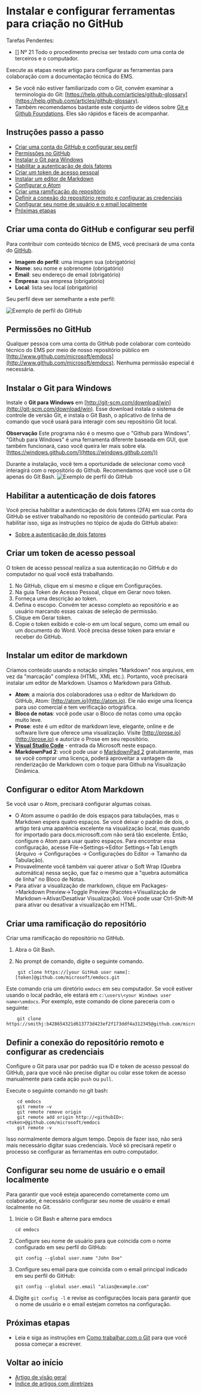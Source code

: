 <properties pageTitle="Instalar e configurar ferramentas para criação no GitHub" description="Ferramentas e etapas para preparar a configuração a fim de criar conteúdo de EMS no GitHub." services="contributor-guide" documentationCenter="" authors="v-jocgar" manager="robmazz" />

<tags ms.service="contributor-guide" ms.devlang="" ms.topic="article" ms.tgt_pltfrm="" ms.workload="" ms.date="02/25/2016" ms.author="v-jocgar" />

# Instalar e configurar ferramentas para criação no GitHub
Tarefas Pendentes:
- [] Nº 21 Todo o procedimento precisa ser testado com uma conta de terceiros e o computador. 

Execute as etapas neste artigo para configurar as ferramentas para colaboração com a documentação técnica do EMS. 

- Se você não estiver familiarizado com o Git, convém examinar a terminologia do Git: [https://help.github.com/articles/github-glossary](https://help.github.com/articles/github-glossary).
- Também recomendamos bastante este conjunto de vídeos sobre [Git e Github Foundations](https://www.youtube.com/playlist?list=PLg7s6cbtAD15G8lNyoaYDuKZSKyJrgwB-). Eles são rápidos e fáceis de acompanhar.  

## Instruções passo a passo

- [Criar uma conta do GitHub e configurar seu perfil](#create-a-github-account-and-set-up-your-profile)
- [Permissões no GitHub](#permissions-in-github)
- [Instalar o Git para Windows](#install-git-for-windows)
- [Habilitar a autenticação de dois fatores](#enable-two-factor-authentication)
- [Criar um token de acesso pessoal](#create-a-personal-access-token)
- [Instalar um editor de Markdown](#install-a-markdown-editor)
- [Configurar o Atom](#configure-atom)
- [Criar uma ramificação do repositório](#create-a-branch-from-the-repository)
- [Definir a conexão do repositório remoto e configurar as credenciais](#set-remote-repository-connection-and-configure-credentials)
- [Configurar seu nome de usuário e o email localmente](#configure-your-user-name-and-email-locally)
- [Próximas etapas](#next-steps)

## Criar uma conta do GitHub e configurar seu perfil

Para contribuir com conteúdo técnico de EMS, você precisará de uma conta do [GitHub](http://www.github.com).

- **Imagem do perfil**: uma imagem sua (obrigatório)
- **Nome**: seu nome e sobrenome (obrigatório)
- **Email**: seu endereço de email (obrigatório)
- **Empresa**: sua empresa (obrigatório)
- **Local**: lista seu local (obrigatório)

Seu perfil deve ser semelhante a este perfil:

 ![Exemplo de perfil do GitHub](./media/githubprofile.png)

## Permissões no GitHub

Qualquer pessoa com uma conta do GitHub pode colaborar com conteúdo técnico do EMS por meio de nosso repositório público em [http://www.github.com/microsoft/emdocs](http://www.github.com/microsoft/emdocs). Nenhuma permissão especial é necessária.

## Instalar o Git para Windows

Instale o **Git para Windows** em [http://git-scm.com/download/win](http://git-scm.com/download/win). Esse download instala o sistema de controle de versão Git, e instala o Git Bash, o aplicativo de linha de comando que você usará para interagir com seu repositório Git local.

**Observação**
Este programa não é o mesmo que o "Github para Windows". "Github para Windows" é uma ferramenta diferente baseada em GUI, que também funcionará, caso você queira ler mais sobre ela. [https://windows.github.com/](https://windows.github.com/)) 

Durante a instalação, você tem a oportunidade de selecionar como você interagirá com o repositório do Github. Recomendamos que você use o Git apenas do Git Bash. 
 ![Exemplo de perfil do GitHub](./media/gitbashinstall.png)

## Habilitar a autenticação de dois fatores

Você precisa habilitar a autenticação de dois fatores (2FA) em sua conta do GitHub se estiver trabalhando no repositório de conteúdo particular. Para habilitar isso, siga as instruções no tópico de ajuda do GitHub abaixo:

- [Sobre a autenticação de dois fatores](https://help.github.com/articles/about-two-factor-authentication/)

## Criar um token de acesso pessoal
O token de acesso pessoal realiza a sua autenticação no GitHub e do computador no qual você está trabalhando.
1. No GitHub, clique em si mesmo e clique em Configurações.
2. Na guia Token de Acesso Pessoal, clique em Gerar novo token.
3. Forneça uma descrição ao token. 
4. Defina o escopo. Convém ter acesso completo ao repositório e ao usuário marcando essas caixas de seleção de permissão.
5. Clique em Gerar token.
6. Copie o token exibido e cole-o em um local seguro, como um email ou um documento do Word. Você precisa desse token para enviar e receber do GitHub.

## Instalar um editor de markdown

Criamos conteúdo usando a notação simples "Markdown" nos arquivos, em vez da "marcação" complexa (HTML, XML etc.). Portanto, você precisará instalar um editor de Markdown. Usamos o Markdown para Github. 

- **Atom**: a maioria dos colaboradores usa o editor de Markdown do GitHub, Atom: [http://atom.io](http://atom.io). Ele não exige uma licença para uso comercial e tem verificação ortográfica. 
- **Bloco de notas**: você pode usar o Bloco de notas como uma opção muito leve.
- **Prose**: este é um editor de markdown leve, elegante, online e de software livre que oferece uma visualização. Visite [http://prose.io](http://prose.io) e autorize o Prose em seu repositório.
- **[Visual Studio Code](https://www.visualstudio.com/products/code-vs.aspx)** - entrada da Microsoft neste espaço.
- **MarkdownPad 2**: você pode usar o [MarkdownPad 2](http://markdownpad.com/) gratuitamente, mas se você comprar uma licença, poderá aproveitar a vantagem da renderização de Markdown com o toque para Github na Visualização Dinâmica.  

## Configurar o editor Atom Markdown

Se você usar o Atom, precisará configurar algumas coisas.

- O Atom assume o padrão de dois espaços para tabulações, mas o Markdown espera quatro espaços. Se você deixar o padrão de dois, o artigo terá uma aparência excelente na visualização local, mas quando for importado para docs.microsoft.com não será tão excelente. Então, configure o Atom para usar quatro espaços. Para encontrar essa configuração, acesse File->Settings->Editor Settings->Tab Length (Arquivo -> Configurações -> Configurações do Editor -> Tamanho da Tabulação). 
- Provavelmente você também vai querer ativar o Soft Wrap (Quebra automática) nessa seção, que faz o mesmo que a "quebra automática de linha" no Bloco de Notas. 
- Para ativar a visualização de markdown, clique em Packages->Markdown Preview->Toggle Preview (Pacotes->Visualização de Markdown->Ativar/Desativar Visualização). Você pode usar Ctrl-Shift-M para ativar ou desativar a visualização em HTML. 

## Criar uma ramificação do repositório

Criar uma ramificação do repositório no GitHub. 

1. Abra o Git Bash. 
2. No prompt de comando, digite o seguinte comando. 

        git clone https://[your GitHub user name]:[token]@github.com/microsoft/emdocs.git

Este comando cria um diretório `emdocs` em seu computador.  Se você estiver usando o local padrão, ele estará em `c:\users\<your Windows user name>\emdocs`. Por exemplo, este comando de clone pareceria com o seguinte:

        git clone https://smithj:b428654321d613773d423ef2f173ddf4a312345@github.com/microsoft/emdocs.git  

## Definir a conexão do repositório remoto e configurar as credenciais

Configure o Git para usar por padrão sua ID e token de acesso pessoal do GitHub, para que você não precise digitar ou colar esse token de acesso manualmente para cada ação `push` ou `pull`. 

Execute o seguinte comando no git bash:

        cd emdocs
        git remote –v 
        git remote remove origin
        git remote add origin http://<githubID>:<token>@github.com/microsoft/emdocs
        git remote -v

Isso normalmente demora algum tempo. Depois de fazer isso, não será mais necessário digitar suas credenciais. Você só precisará repetir o processo se configurar as ferramentas em outro computador.

## Configurar seu nome de usuário e o email localmente

Para garantir que você esteja aparecendo corretamente como um colaborador, é necessário configurar seu nome de usuário e email localmente no Git.

1. Inicie o Git Bash e alterne para emdocs
   ````
   cd emdocs
   ````
2. Configure seu nome de usuário para que coincida com o nome configurado em seu perfil do GitHub:

    ````
    git config --global user.name "John Doe"
    ````
3. Configure seu email para que coincida com o email principal indicado em seu perfil do GitHub:

    ````
    git config --global user.email "alias@example.com"
    ````
4. Digite `git config -l` e revise as configurações locais para garantir que o nome de usuário e o email estejam corretos na configuração.

## Próximas etapas

- Leia e siga as instruções em [Como trabalhar com o Git](./work-with-git.md) para que você possa começar a escrever.


## Voltar ao início

- [Artigo de visão geral](./../README.md)
- [Índice de artigos com diretrizes](./contributor-guide-index.md)


<!--Anchors-->
[Create a GitHub account and set up your profile]: #create-a-github-account-and-set-up-your-profile
[Permissions in GitHub]: #permissions-in-github
[Install Git for Windows]: #install-git-for-windows
[Enable two-factor authentication]: #enable-two-factor-authentication
[Create a personal access token]: #create-a-personal-access-token
[Install a markdown editor]: #install-a-markdown-editor
[Configure Atom]:#configure-atom
[Create a branch from the repository]: #create-a-branch-from-the-repository
[Set remote repository connection and configure credentials]: #set-remote-repository-connection-and-configure-credentials
[Configure your user name and email locally]: #configure-your-user-name-and-email-locally
[Next steps]: #next-steps

<!--HONumber=Mar16_HO1-->


